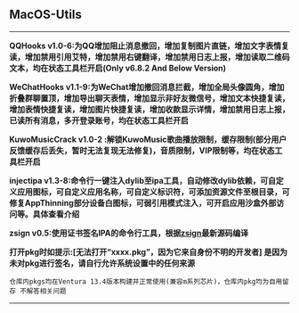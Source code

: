 ## MacOS-Utils

---

**QQHooks v1.0-6:为QQ增加阻止消息撤回，增加复制图片直链，增加文字表情复读，增加禁用引用艾特，增加禁用右键翻译，增加禁用日志上报，增加读取二维码文本，均在状态工具栏开启(Only v6.8.2 And Below Version)**

**WeChatHooks v1.1-9:为WeChat增加撤回消息拦截，增加全局头像圆角，增加折叠群聊置顶，增加导出聊天表情，增加显示非好友微信号，增加文本快捷复读，增加表情快捷复读，增加图片快捷复读，增加收款显示详情，增加禁用日志上报，已读所有消息，多开登录账号，均在状态工具栏开启**

**KuwoMusicCrack v1.0-2 :解锁KuwoMusic歌曲播放限制，缓存限制(部分用户反馈缓存后丢失，暂时无法复现无法修复)，音质限制，VIP限制等，均在状态工具栏开启**

**injectipa v1.3-8:命令行一键注入dylib至ipa工具，自动修改dylib依赖，可自定义应用图标，可自定义应用名称，可自定义标识符，可添加资源文件至根目录，可修复AppThinning部分设备白图标，可弱引用模式注入，可开启应用沙盒外部访问等。具体查看介绍**

**zsign v0.5:使用证书签名IPA的命令行工具，根据[zsign](https://github.com/zhlynn/zsign)最新源码编译**

**打开pkg时如提示:[无法打开“xxxx.pkg”，因为它来自身份不明的开发者] 是因为未对pkg进行签名，请自行允许系统设置中的任何来源**

` 仓库内pkgs均在Ventura 13.4版本构建并正常使用(兼容m系列芯片)，仓库内pkg均为自用留存 不解答相关问题
`

---
